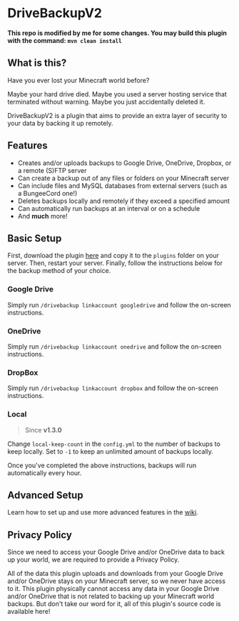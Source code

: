 # DriveBackupV2

**This repo is modified by me for some changes. You may build this plugin with the command: `mvn clean install`** 

## What is this?
Have you ever lost your Minecraft world before?

Maybe your hard drive died. Maybe you used a server hosting service that terminated without warning. Maybe you just accidentally deleted it.

DriveBackupV2 is a plugin that aims to provide an extra layer of security to your data by backing it up remotely.

## Features
- Creates and/or uploads backups to Google Drive, OneDrive, Dropbox, or a remote (S)FTP server
- Can create a backup out of any files or folders on your Minecraft server
- Can include files and MySQL databases from external servers (such as a BungeeCord one!)
- Deletes backups locally and remotely if they exceed a specified amount
- Can automatically run backups at an interval or on a schedule
- And **much** more!

## Basic Setup
First, download the plugin [here](https://dev.bukkit.org/projects/drivebackupv2) and copy it to the `plugins` folder on your server. Then, restart your server. Finally, follow the instructions below for the backup method of your choice.

### Google Drive
Simply run `/drivebackup linkaccount googledrive` and follow the on-screen instructions.

### OneDrive
Simply run `/drivebackup linkaccount onedrive` and follow the on-screen instructions.

### DropBox
Simply run `/drivebackup linkaccount dropbox` and follow the on-screen instructions.

### Local
> Since **v1.3.0**

Change `local-keep-count` in the `config.yml` to the number of backups to keep locally. Set to `-1` to keep an unlimited amount of backups locally.

Once you've completed the above instructions, backups will run automatically every hour.

## Advanced Setup
Learn how to set up and use more advanced features in the [wiki](https://github.com/MaxMaeder/DriveBackupV2/wiki).

## Privacy Policy
Since we need to access your Google Drive and/or OneDrive data to back up your world, we are required to provide a Privacy Policy.
 
All of the data this plugin uploads and downloads from your Google Drive and/or OneDrive stays on your Minecraft server, so we never have access to it. This plugin physically cannot access any data in your Google Drive and/or OneDrive that is not related to backing up your Minecraft world backups. But don't take our word for it, all of this plugin's source code is available here!
